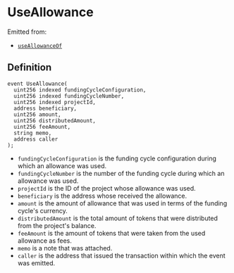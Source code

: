 # UseAllowance

Emitted from:

* [`useAllowanceOf`](../write/useallowanceof.md)

## Definition

```solidity
event UseAllowance(
  uint256 indexed fundingCycleConfiguration,
  uint256 indexed fundingCycleNumber,
  uint256 indexed projectId,
  address beneficiary,
  uint256 amount,
  uint256 distributedAmount,
  uint256 feeAmount,
  string memo,
  address caller
);
```

* `fundingCycleConfiguration` is the funding cycle configuration during which an allowance was used.
* `fundingCycleNumber` is the number of the funding cycle during which an allowance was used.
* `projectId` is the ID of the project whose allowance was used.
* `beneficiary` is the address whose received the allowance.
* `amount` is the amount of allowance that was used in terms of the funding cycle's currency.
* `distributedAmount` is the total amount of tokens that were distributed from the project's balance.
* `feeAmount` is the amount of tokens that were taken from the used allowance as fees.
* `memo` is a note that was attached.
* `caller` is the address that issued the transaction within which the event was emitted.
